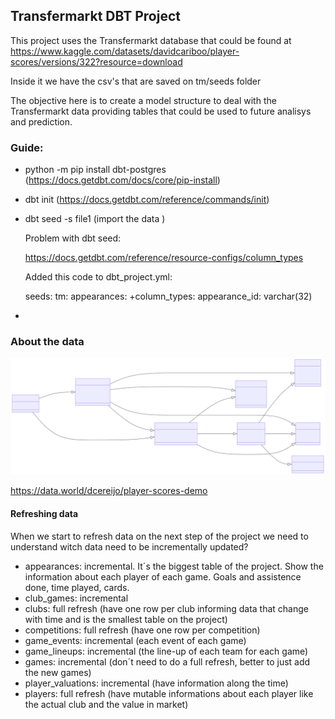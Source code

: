 ## Transfermarkt DBT Project

This project uses the Transfermarkt database that could be found at https://www.kaggle.com/datasets/davidcariboo/player-scores/versions/322?resource=download

Inside it we have the csv's that are saved on tm/seeds folder

The objective here is to create a model structure to deal with the Transfermarkt data providing tables that could be used to future analisys and prediction. 

### Guide:

- python -m pip install dbt-postgres (https://docs.getdbt.com/docs/core/pip-install)

- dbt init (https://docs.getdbt.com/reference/commands/init)

- dbt seed -s file1 (import the data )

    Problem with dbt seed: 

    https://docs.getdbt.com/reference/resource-configs/column_types

    Added this code to dbt_project.yml:

    seeds:
    tm: 
        appearances:
        +column_types:
            appearance_id: varchar(32)
- 

### About the data
![Transfermarkt Data Diagram](https://github.com/dcaribou/transfermarkt-datasets/blob/master/resources/diagram.svg?raw=true)


https://data.world/dcereijo/player-scores-demo


#### Refreshing data
When we start to refresh data on the next step of the project we need to understand witch data need to be incrementally updated?

- appearances: incremental. It´s the biggest table of the project. Show the information about each player of each game. Goals and assistence done, time played, cards. 
- club_games: incremental
- clubs: full refresh (have one row per club informing data that change with time and is the smallest table on the project)
- competitions: full refresh (have one row per competition)
- game_events: incremental (each event of each game)
- game_lineups: incremental (the line-up of each team for each game)
- games: incremental (don´t need to do a full refresh, better to just add the new games)
- player_valuations: incremental (have information along the time)
- players: full refresh (have mutable informations about each player like the actual club and the value in market)